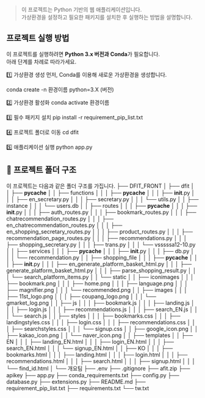 > 이 프로젝트는 Python 기반의 웹 애플리케이션입니다.  
> 가상환경을 설정하고 필요한 패키지를 설치한 후 실행하는 방법을 설명합니다.

##  **프로젝트 실행 방법**
이 프로젝트를 실행하려면 **Python 3.x 버전과 Conda**가 필요합니다.  
아래 단계를 차례로 따라가세요.

1️⃣ 가상환경 생성 
먼저, Conda를 이용해 새로운 가상환경을 생성합니다.

conda create -n 환경이름 python=3.X (버전)

2️⃣ 가상환경 활성화
conda activate 환경이름

3️⃣ 필수 패키지 설치
pip install -r requirement_pip_list.txt

4️⃣ 프로젝트 폴더로 이동
cd dfit

5️⃣ 애플리케이션 실행
python app.py

## 📁 프로젝트 폴더 구조
이 프로젝트는 다음과 같은 폴더 구조를 가집니다.
├── DFIT_FRONT
│   ├── dfit
│   │   ├── __pycache__
│   │   ├── functions
│   │   │   ├── __pycache__
│   │   │   ├── __init__.py
│   │   │   ├── en_secretary.py
│   │   │   ├── secretary.py
│   │   │   └── utils.py
│   │   ├── instance
│   │   │   └── users.db
│   │   ├── routes
│   │   │   ├── __pycache__
│   │   │   ├── __init__.py
│   │   │   ├── auth_routes.py
│   │   │   ├── bookmark_routes.py
│   │   │   ├── chatrecommendation_routes.py
│   │   │   ├── en_chatrecommendation_routes.py
│   │   │   ├── en_shopping_secretary_routes.py
│   │   │   ├── product_routes.py
│   │   │   ├── recommendation_page_routes.py
│   │   │   ├── recommendations.py
│   │   │   ├── shopping_secretary.py
│   │   │   ├── trans.py
│   │   │   └── vsssssa12-10.py
│   │   ├── services
│   │   │   ├── __pycache__
│   │   │   ├── __init__.py
│   │   │   ├── db.py
│   │   │   └── recommendation.py
│   │   ├── shopping_file
│   │   │   ├── __pycache__
│   │   │   ├── __init__.py
│   │   │   ├── en_generate_platform_basket_html.py
│   │   │   ├── generate_platform_basket_html.py
│   │   │   ├── parse_shopping_result.py
│   │   │   └── search_platform_items.py
│   │   └── static
│   │       ├── iconimages
│   │       │   ├── bookmark.png
│   │       │   ├── home.png
│   │       │   ├── language.png
│   │       │   ├── magnifier.png
│   │       │   └── recommended.png
│   │       ├── images
│   │       │   ├── 11st_logo.png
│   │       │   ├── coupang_logo.png
│   │       │   └── gmarket_log.png
│   │       ├── js
│   │       │   ├── bookmark.js
│   │       │   ├── landing.js
│   │       │   ├── login.js
│   │       │   ├── recommendations.js
│   │       │   ├── search_EN.js
│   │       │   └── search.js
│   │       ├── styles
│   │       │   ├── bookmarks.css
│   │       │   ├── landingstyles.css
│   │       │   ├── login.css
│   │       │   ├── recommendations.css
│   │       │   ├── searchstyles.css
│   │       │   └── signup.css
│   │       ├── google_icon.png
│   │       ├── kakao_icon.png
│   │       └── naver_icon.png
│   │   ├── templates
│   │       ├── EN
│   │       │   ├── landing_EN.html
│   │       │   ├── login_EN.html
│   │       │   ├── search_EN.html
│   │       │   └── signup_EN.html
│   │       ├── KO
│   │       │   ├── bookmarks.html
│   │       │   ├── landing.html
│   │       │   ├── login.html
│   │       │   ├── recommendations.html
│   │       │   ├── search.html
│   │       │   ├── signup.html
│   │       │   └── find_id.html
│   └── 개요팀
├── .env
├── .gitignore
├── afit.zip
├── apikey
├── app.py
├── conda_requirements.txt
├── config.py
├── database.py
├── extensions.py
├── README.md
├── requirement_pip_list.txt
├── requirements.txt
└── tw.txt